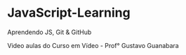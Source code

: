 # JavaScript-Learning
 Aprendendo JS, Git & GitHub 

 Video aulas do Curso em Vídeo - Prof° Gustavo Guanabara
